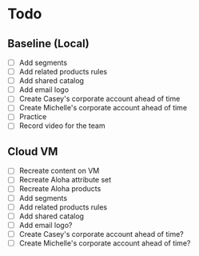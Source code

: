 # Todo

## Baseline (Local)
* [ ] Add segments
* [ ] Add related products rules
* [ ] Add shared catalog
* [ ] Add email logo
* [ ] Create Casey's corporate account ahead of time
* [ ] Create Michelle's corporate account ahead of time
* [ ] Practice
* [ ] Record video for the team

## Cloud VM
* [ ] Recreate content on VM
* [ ] Recreate Aloha attribute set
* [ ] Recreate Aloha products
* [ ] Add segments
* [ ] Add related products rules
* [ ] Add shared catalog
* [ ] Add email logo?
* [ ] Create Casey's corporate account ahead of time?
* [ ] Create Michelle's corporate account ahead of time?